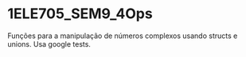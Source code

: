 # 1ELE705_SEM9_4Ops
Funções para a manipulação de números complexos usando structs e unions. Usa google tests.
